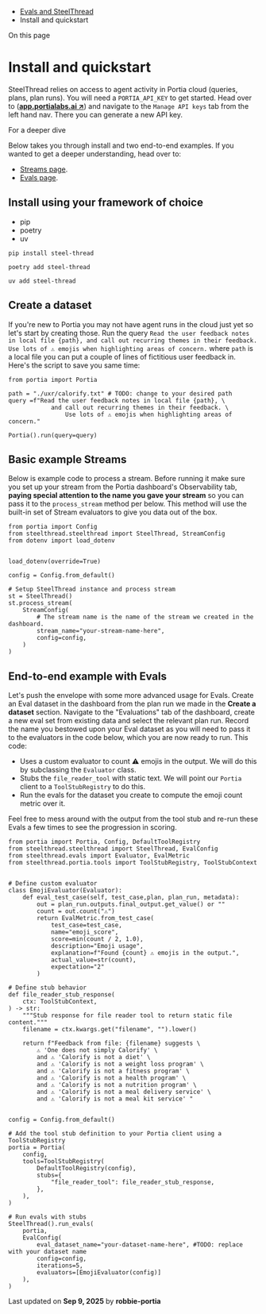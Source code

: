 * [Evals and SteelThread](/evals-steel-thread)
* Install and quickstart

On this page

# Install and quickstart

SteelThread relies on access to agent activity in Portia cloud (queries, plans, plan runs). You will need a `PORTIA_API_KEY` to get started. Head over to ([**app.portialabs.ai ↗**](https://app.portialabs.ai)) and navigate to the `Manage API keys` tab from the left hand nav. There you can generate a new API key.

For a deeper dive

Below takes you through install and two end-to-end examples. If you wanted to get a deeper understanding, head over to:

* [Streams page](/streams).
* [Evals page](/evals).

## Install using your framework of choice[​](#install-using-your-framework-of-choice "Direct link to Install using your framework of choice")

* pip
* poetry
* uv

```
pip install steel-thread
```

```
poetry add steel-thread
```

```
uv add steel-thread
```

## Create a dataset[​](#create-a-dataset "Direct link to Create a dataset")

If you're new to Portia you may not have agent runs in the cloud just yet so let's start by creating those. Run the query `Read the user feedback notes in local file {path}, and call out recurring themes in their feedback. Use lots of ⚠️ emojis when highlighting areas of concern.` where `path` is a local file you can put a couple of lines of fictitious user feedback in. Here's the script to save you same time:

```
from portia import Portia  
  
path = "./uxr/calorify.txt" # TODO: change to your desired path  
query =f"Read the user feedback notes in local file {path}, \  
            and call out recurring themes in their feedback. \  
                Use lots of ⚠️ emojis when highlighting areas of concern."  
  
Portia().run(query=query)
```

## Basic example Streams[​](#basic-example-streams "Direct link to Basic example Streams")

Below is example code to process a stream. Before running it make sure you set up your stream from the Portia dashboard's Observability tab, **paying special attention to the name you gave your stream** so you can pass it to the `process_stream` method per below. This method will use the built-in set of Stream evaluators to give you data out of the box.

```
from portia import Config  
from steelthread.steelthread import SteelThread, StreamConfig  
from dotenv import load_dotenv  
  
  
load_dotenv(override=True)  
  
config = Config.from_default()  
  
# Setup SteelThread instance and process stream  
st = SteelThread()  
st.process_stream(  
    StreamConfig(  
        # The stream name is the name of the stream we created in the dashboard.  
        stream_name="your-stream-name-here",  
        config=config,  
    )  
)
```

## End-to-end example with Evals[​](#end-to-end-example-with-evals "Direct link to End-to-end example with Evals")

Let's push the envelope with some more advanced usage for Evals. Create an Eval dataset in the dashboard from the plan run we made in the **Create a dataset** section. Navigate to the "Evaluations" tab of the dashboard, create a new eval set from existing data and select the relevant plan run. Record the name you bestowed upon your Eval dataset as you will need to pass it to the evaluators in the code below, which you are now ready to run. This code:

* Uses a custom evaluator to count ⚠️ emojis in the output. We will do this by subclassing the `Evaluator` class.
* Stubs the `file_reader_tool` with static text. We will point our `Portia` client to a `ToolStubRegistry` to do this.
* Run the evals for the dataset you create to compute the emoji count metric over it.

Feel free to mess around with the output from the tool stub and re-run these Evals a few times to see the progression in scoring.

```
from portia import Portia, Config, DefaultToolRegistry  
from steelthread.steelthread import SteelThread, EvalConfig  
from steelthread.evals import Evaluator, EvalMetric  
from steelthread.portia.tools import ToolStubRegistry, ToolStubContext  
  
  
# Define custom evaluator  
class EmojiEvaluator(Evaluator):  
    def eval_test_case(self, test_case,plan, plan_run, metadata):  
        out = plan_run.outputs.final_output.get_value() or ""  
        count = out.count("⚠️")  
        return EvalMetric.from_test_case(  
            test_case=test_case,  
            name="emoji_score",  
            score=min(count / 2, 1.0),  
            description="Emoji usage",  
            explanation=f"Found {count} ⚠️ emojis in the output.",  
            actual_value=str(count),  
            expectation="2"  
        )  
  
# Define stub behavior  
def file_reader_stub_response(  
    ctx: ToolStubContext,  
) -> str:  
    """Stub response for file reader tool to return static file content."""  
    filename = ctx.kwargs.get("filename", "").lower()  
  
    return f"Feedback from file: {filename} suggests \  
        ⚠️ 'One does not simply Calorify' \  
        and ⚠️ 'Calorify is not a diet' \  
        and ⚠️ 'Calorify is not a weight loss program' \  
        and ⚠️ 'Calorify is not a fitness program' \  
        and ⚠️ 'Calorify is not a health program' \  
        and ⚠️ 'Calorify is not a nutrition program' \  
        and ⚠️ 'Calorify is not a meal delivery service' \  
        and ⚠️ 'Calorify is not a meal kit service' "  
  
  
config = Config.from_default()  
  
# Add the tool stub definition to your Portia client using a ToolStubRegistry  
portia = Portia(  
    config,  
    tools=ToolStubRegistry(  
        DefaultToolRegistry(config),  
        stubs={  
            "file_reader_tool": file_reader_stub_response,  
        },  
    ),  
)  
  
# Run evals with stubs   
SteelThread().run_evals(  
    portia,  
    EvalConfig(  
        eval_dataset_name="your-dataset-name-here", #TODO: replace with your dataset name  
        config=config,  
        iterations=5,  
        evaluators=[EmojiEvaluator(config)]  
    ),  
)
```

Last updated on **Sep 9, 2025** by **robbie-portia**